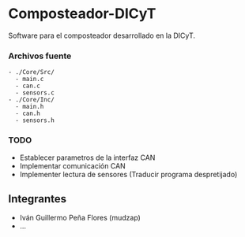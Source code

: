 # Composteador-DICyT
Software para el composteador desarrollado en la DICyT.

### Archivos fuente

```
- ./Core/Src/
  - main.c
  - can.c
  - sensors.c
- ./Core/Inc/
  - main.h
  - can.h
  - sensors.h
``` 
### TODO

- Establecer parametros de la interfaz CAN
- Implementar comunicación CAN
- Implementer lectura de sensores (Traducir programa despretijado)

## Integrantes

- Iván Guillermo Peña Flores (mudzap)
- ...
